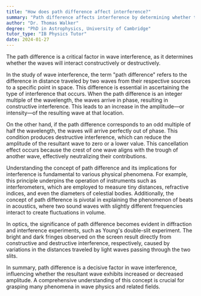 ```yaml
---
title: "How does path difference affect interference?"
summary: "Path difference affects interference by determining whether the waves will interfere constructively or destructively."
author: "Dr. Thomas Walker"
degree: "PhD in Astrophysics, University of Cambridge"
tutor_type: "IB Physics Tutor"
date: 2024-01-27
---
```


The path difference is a critical factor in wave interference, as it determines whether the waves will interact constructively or destructively.

In the study of wave interference, the term "path difference" refers to the difference in distance traveled by two waves from their respective sources to a specific point in space. This difference is essential in ascertaining the type of interference that occurs. When the path difference is an integer multiple of the wavelength, the waves arrive in phase, resulting in constructive interference. This leads to an increase in the amplitude—or intensity—of the resulting wave at that location.

On the other hand, if the path difference corresponds to an odd multiple of half the wavelength, the waves will arrive perfectly out of phase. This condition produces destructive interference, which can reduce the amplitude of the resultant wave to zero or a lower value. This cancellation effect occurs because the crest of one wave aligns with the trough of another wave, effectively neutralizing their contributions.

Understanding the concept of path difference and its implications for interference is fundamental to various physical phenomena. For example, this principle underpins the operation of instruments such as interferometers, which are employed to measure tiny distances, refractive indices, and even the diameters of celestial bodies. Additionally, the concept of path difference is pivotal in explaining the phenomenon of beats in acoustics, where two sound waves with slightly different frequencies interact to create fluctuations in volume.

In optics, the significance of path difference becomes evident in diffraction and interference experiments, such as Young's double-slit experiment. The bright and dark fringes observed on the screen result directly from constructive and destructive interference, respectively, caused by variations in the distances traveled by light waves passing through the two slits.

In summary, path difference is a decisive factor in wave interference, influencing whether the resultant wave exhibits increased or decreased amplitude. A comprehensive understanding of this concept is crucial for grasping many phenomena in wave physics and related fields.
    